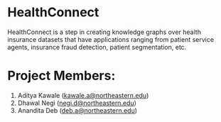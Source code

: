 # HealthConnect
HealthConnect is a step in creating knowledge graphs over health insurance datasets that have applications ranging from patient service agents, insurance fraud detection, patient segmentation, etc.

# Project Members:
1. Aditya Kawale (kawale.a@northeastern.edu)
2. Dhawal Negi (negi.d@northeastern.edu)
3. Anandita Deb (deb.a@northeastern.edu)

